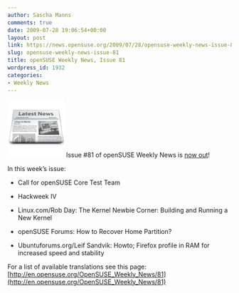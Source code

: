 ```yaml
---
author: Sascha Manns
comments: true
date: 2009-07-28 19:06:54+00:00
layout: post
link: https://news.opensuse.org/2009/07/28/opensuse-weekly-news-issue-81/
slug: opensuse-weekly-news-issue-81
title: openSUSE Weekly News, Issue 81
wordpress_id: 1932
categories:
- Weekly News
---
```


![news](/wp-content/uploads/2007/11/knewsticker.png) Issue #81 of openSUSE Weekly News is [now out](http://en.opensuse.org/OpenSUSE_Weekly_News/81)!

In this week’s issue:



	
  * Call for openSUSE Core Test Team

	
  * Hackweek IV

	
  * Linux.com/Rob Day: The Kernel Newbie Corner: Building and Running a New Kernel

	
  * openSUSE Forums: How to Recover Home Partition?

	
  * Ubuntuforums.org/Leif Sandvik: Howto; Firefox profile in RAM for increased speed and stability


For a list of available translations see this page:
[http://en.opensuse.org/OpenSUSE_Weekly_News/81](http://en.opensuse.org/OpenSUSE_Weekly_News/81)
